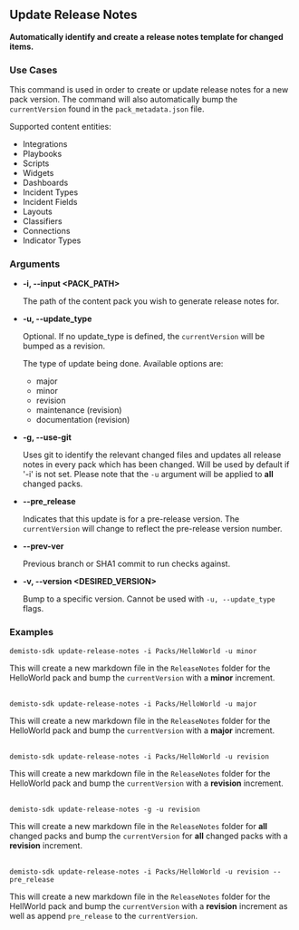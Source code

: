 ## Update Release Notes

**Automatically identify and create a release notes template for changed items.**

### Use Cases
This command is used in order to create or update release notes for a new pack version. The command will also automatically bump the `currentVersion` found in the `pack_metadata.json` file.

Supported content entities:
- Integrations
- Playbooks
- Scripts
- Widgets
- Dashboards
- Incident Types
- Incident Fields
- Layouts
- Classifiers
- Connections
- Indicator Types

### Arguments
* **-i, --input <PACK_PATH>**

    The path of the content pack you wish to generate release notes for.

* **-u, --update_type**

    Optional. If no update_type is defined, the `currentVersion` will be bumped as a revision.

    The type of update being done. Available options are:
    - major
    - minor
    - revision
    - maintenance (revision)
    - documentation (revision)

* **-g, --use-git**

    Uses git to identify the relevant changed files and updates all release notes in every pack which has been changed.
    Will be used by default if '-i' is not set. Please note that the `-u` argument will be applied to **all** changed packs.

* **--pre_release**

    Indicates that this update is for a pre-release version. The `currentVersion` will change to reflect the pre-release version number.

* **--prev-ver**

    Previous branch or SHA1 commit to run checks against.

* **-v, --version <DESIRED_VERSION>**

    Bump to a specific version. Cannot be used with `-u, --update_type` flags.

### Examples
```
demisto-sdk update-release-notes -i Packs/HelloWorld -u minor
```
This will create a new markdown file in the `ReleaseNotes` folder for the HelloWorld pack and bump the `currentVersion` with a **minor** increment.
<br/><br/>
```
demisto-sdk update-release-notes -i Packs/HelloWorld -u major
```
This will create a new markdown file in the `ReleaseNotes` folder for the HelloWorld pack and bump the `currentVersion` with a **major** increment.
<br/><br/>
```
demisto-sdk update-release-notes -i Packs/HelloWorld -u revision
```
This will create a new markdown file in the `ReleaseNotes` folder for the HelloWorld pack and bump the `currentVersion` with a **revision** increment.
<br/><br/>
```
demisto-sdk update-release-notes -g -u revision
```
This will create a new markdown file in the `ReleaseNotes` folder for **all** changed packs and bump the `currentVersion` for **all** changed packs with a **revision** increment.
<br/><br/>

```
demisto-sdk update-release-notes -i Packs/HelloWorld -u revision --pre_release
```
This will create a new markdown file in the `ReleaseNotes` folder for the HellWorld pack and bump the `currentVersion` with a **revision** increment as well as append `pre_release` to the `currentVersion`.
